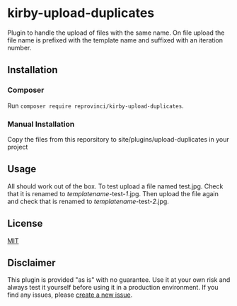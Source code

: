 # kirby-upload-duplicates
Plugin to handle the upload of files with the same name. On file upload the file name is prefixed with the template name and suffixed with an iteration number.

## Installation

### Composer
Run `composer require reprovinci/kirby-upload-duplicates`.

### Manual Installation
Copy the files from this reporsitory to site/plugins/upload-duplicates in your project

## Usage
All should work out of the box. To test upload a file named test.jpg. Check that it is renamed to *templatename*-test-*1*.jpg. Then upload the file again and check that is renamed to  *templatename*-test-*2*.jpg.

## License
[MIT](https://github.com/reprovinci/kirby-upload-duplicates/blob/master/LICENSE.md)

## Disclaimer
This plugin is provided "as is" with no guarantee. Use it at your own risk and always test it yourself before using it in a production environment. If you find any issues, please [create a new issue](https://github.com/reprovinci/kirby-upload-duplicates/issues/new).